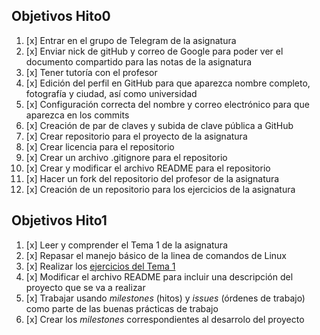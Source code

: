 ## Objetivos Hito0

1. [x] Entrar en el grupo de Telegram de la asignatura
2. [x] Enviar nick de gitHub y correo de Google para poder ver el documento compartido para las notas de la asignatura
3. [x] Tener tutoría con el profesor
4. [x] Edición del perfil en GitHub para que aparezca nombre completo, fotografía  y ciudad, así como universidad
5. [x] Configuración correcta del nombre y correo electrónico para que aparezca en los commits
6. [x] Creación de par de claves y subida de clave pública a GitHub
7. [x] Crear repositorio para el proyecto de la asignatura
8. [x] Crear licencia para el repositorio
9. [x] Crear un archivo .gitignore para el repositorio
10. [x] Crear y modificar el archivo README para el repositorio
11. [x] Hacer un fork del repositorio del profesor de la asignatura
12. [x] Creación de un repositorio para los ejercicios de la asignatura


## Objetivos Hito1

1. [x] Leer y comprender el Tema 1 de la asignatura
2. [x] Repasar el manejo básico de la linea de comandos de Linux
3. [x] Realizar los [ejercicios del Tema 1](https://github.com/manuellopez92/EjerciciosIV/blob/master/Ejercicios%20Tema%201.md) 
4. [x] Modificar el archivo README para incluir una descripción del proyecto que se va a realizar
5. [x] Trabajar usando _milestones_ (hitos) y _issues_ (órdenes de trabajo) como parte de las buenas prácticas de trabajo
6. [x] Crear los _milestones_ correspondientes al desarrolo del proyecto
